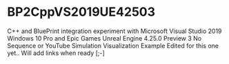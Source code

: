 # BP2CppVS2019UE42503
C++ and BluePrint integration experiment with Microsoft Visual Studio 2019 Windows 10 Pro and Epic Games Unreal Engine 4.25.0 Preview 3
No Sequence or YouTube Simulation Visualization Example Edited for this one yet.. 
Will add links when ready [;-]
